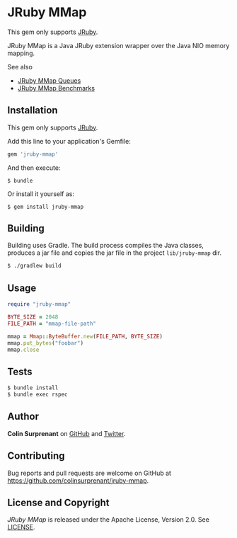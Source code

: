 # JRuby MMap

This gem only supports [JRuby](http://jruby.org/).

JRuby MMap is a Java JRuby extension wrapper over the Java NIO memory mapping. 

See also
- [JRuby MMap Queues](https://github.com/colinsurprenant/jruby-mmap-queues)
- [JRuby MMap Benchmarks](https://github.com/colinsurprenant/jruby-mmap-benchmark)

## Installation

This gem only supports [JRuby](http://jruby.org/).

Add this line to your application's Gemfile:

```ruby
gem 'jruby-mmap'
```

And then execute:

    $ bundle

Or install it yourself as:

    $ gem install jruby-mmap

## Building

Building uses Gradle. The build process compiles the Java classes, produces a jar file and copies the jar file in the project `lib/jruby-mmap` dir.

```sh
$ ./gradlew build
```

## Usage

```ruby
require "jruby-mmap"

BYTE_SIZE = 2048
FILE_PATH = "mmap-file-path"

mmap = Mmap::ByteBuffer.new(FILE_PATH, BYTE_SIZE)
mmap.put_bytes("foobar")
mmap.close
```

## Tests

```sh
$ bundle install
$ bundle exec rspec
```

## Author

**Colin Surprenant** on [GitHub](https://github.com/colinsurprenant) and [Twitter](https://twitter.com/colinsurprenant).

## Contributing

Bug reports and pull requests are welcome on GitHub at https://github.com/colinsurprenant/jruby-mmap.

## License and Copyright

*JRuby MMap* is released under the Apache License, Version 2.0. See [LICENSE](https://github.com/colinsurprenant/jruby-mmap/blob/master/LICENSE).
